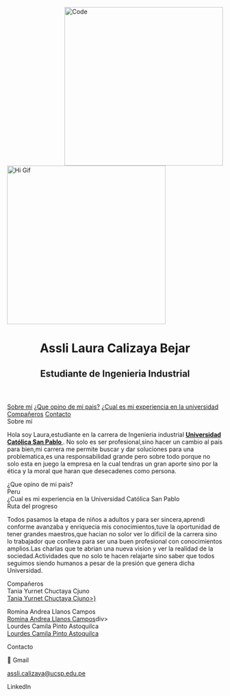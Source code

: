 <img src="code.png" align='right' width="370" height="370" alt="Code">
<img src="https://i.pinimg.com/originals/31/84/fd/3184fddee90fc94780ca6618c52713ca.gif" width="370" height="370" alt="Hi Gif">

</head>
<body>
  <header>
    <h1>Assli Laura Calizaya Bejar </h1>
    <h2>Estudiante de Ingenieria Industrial</h2>
  </header>
  <nav>
    <a href="#sobremi">Sobre mí</a>
    <a href="#opinion propia">¿Que opino de mi pais?</a>
    <a href="#experiencia propia">¿Cual es mi experiencia en la universidad</a>
    <a href="#compañeros"> Compañeros</a>
    <a href="#contacto">Contacto</a>
  </nav>
  
  <section id="sobremi">
    <div class="section-title">Sobre mí</div>
    <div class="divider"></div>
      <p class="section-text">
      Hola soy Laura,estudiante en la carrera de Ingenieria industrial
      <a href="https://ucsp.edu.pe/" target="_blank" style="color:#111; font-weight:bold; text-decoration:underline;">
      Universidad Católica San Pablo
      </a>. No solo es ser profesional,sino hacer un cambio al país para bien,mi carrera me permite buscar y dar soluciones para una problematica,es una          responsabilidad grande pero sobre todo porque no solo esta en juego la empresa en la cual tendras un gran aporte sino por la ética y la moral que haran que desecadenes como persona.
      </p>
  </section>
  <section id="opinion propia">
    <div class="section-title">¿Que opino de mi pais?</div>
    <div class="divider"></div>
    <div class="grid">
      <div class="card"><div class="card-title">Peru </div>
      </b.Nuestro País es rico en todo aspecto,tenemos los tres océanos a nuestro alrededor,gastronomia,maravillas,etc.Sin embargo nuestro gobernantes no saben como administrarlo y es una pena porque podriamos ser una gran potencia.La falta de criterio,de ética,de aprendizaje y compresión es lo que carecemos los peruanos,nuestra mentalidad de siglos no nos permite avanzar a un futuro prospero,rico en todo aspecto pero sobre en la sociedad.

  
  <section id="experiencia propia">
    <div class="section-title">¿Cual es mi experiencia en la Universidad Católica San Pablo</div>
    <div class="divider"></div>
    <div class="grid">
      <div class="card"><div class="card-title">Ruta del progreso</div>
      <p class="section-text">
      Todos pasamos la etapa de niños a adultos y para ser sincera,aprendi conforme avanzaba y enriquecia mis conocimientos,tuve la oportunidad de tener grandes maestros,que hacian no solor ver lo dificil de la carrera sino lo trabajador que conlleva para ser una buen profesional con conocimientos amplios.Las charlas que te abrian una nueva vision y ver la realidad de la sociedad.Actividades que no solo te hacen relajarte sino saber que todos seguimos siendo humanos a pesar de la presión que genera dicha Universidad.
  
  <section id="compañeros">
    <div class="section-title">Compañeros</div>
    <div class="divider"></div>
    <div class="grid">
      <div class="card"><div class="card-title">Tania Yurnet Chuctaya Cjuno </div>
      <a href=https://taniayurn.github.io/Tania-Yurnet-Chuctaya-Cjuno/">Tania Yurnet Chuctaya Cjuno>}<a/><p/>
      <div class="card"><div class="card-title">Romina Andrea Llanos Campos </div>
      <a href=https://github.com/rominallanos/">Romina Andrea Llanos Campos</a>div>
      <div class="card"><div class="card-title">Lourdes Camila Pinto Astoquilca</div>
      <a href= "https://lourdespinto.github.io/Lourdes-Camila-Pinto-Astoquilca/">Lourdes Camila Pinto Astoquilca</a><p/>
      
    
  </section>
  <section id="contacto">
    <div class="section-title">Contacto</div>
    <div class="divider"></div>
    <p class="section-text">📧 Gmail</p>
    <a href="assli.calizaya@ucsp.edu.pe">assli.calizaya@ucsp.edu.pe</a><p/>
    <p class="section-text">Linkedln</p>
    <a href=": https://www.linkedin.com/in/laura-bejar-602058369/
    
  <p/>
  </section>
</body>
</html>


